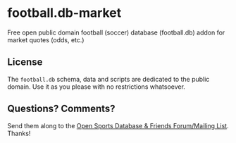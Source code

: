 # football.db-market


Free open public domain football (soccer) database (football.db) addon for market quotes (odds, etc.)



## License

The `football.db` schema, data and scripts are dedicated to the public domain.
Use it as you please with no restrictions whatsoever.

## Questions? Comments?

Send them along to the [Open Sports Database & Friends Forum/Mailing List](http://groups.google.com/group/opensport).
Thanks!
